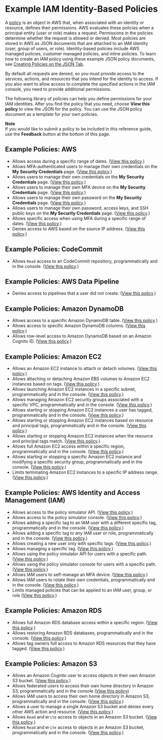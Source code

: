 # Example IAM Identity\-Based Policies<a name="access_policies_examples"></a>

A [policy](access_policies.md) is an object in AWS that, when associated with an identity or resource, defines their permissions\. AWS evaluates these policies when a principal entity \(user or role\) makes a request\. Permissions in the policies determine whether the request is allowed or denied\. Most policies are stored in AWS as JSON documents that are attached to an IAM identity \(user, group of users, or role\)\. Identity\-based policies include AWS managed policies, customer managed policies, and inline policies\. To learn how to create an IAM policy using these example JSON policy documents, see [Creating Policies on the JSON Tab](access_policies_create.md#access_policies_create-json-editor)\.

By default all requests are denied, so you must provide access to the services, actions, and resources that you intend for the identity to access\. If you also want to allow access to complete the specified actions in the IAM console, you need to provide additional permissions\.

The following library of policies can help you define permissions for your IAM identities\. After you find the policy that you need, choose **View this policy** to view the JSON for the policy\. You can use the JSON policy document as a template for your own policies\.

**Note**  
If you would like to submit a policy to be included in this reference guide, use the **Feedback** button at the bottom of this page\.

## Example Policies: AWS<a name="policy_library_AWS"></a>
+ Allows access during a specific range of dates\. \([View this policy](reference_policies_examples_aws-dates.md)\.\)
+ Allows MFA\-authenticated users to manage their own credentials on the **My Security Credentials** page\. \([View this policy](reference_policies_examples_aws_my-sec-creds-self-manage.md)\.\)
+ Allows users to manage their own credentials on the **My Security Credentials** page\. \([View this policy](reference_policies_examples_aws_my-sec-creds-self-manage-no-mfa.md)\.\)
+ Allows users to manage their own MFA device on the **My Security Credentials** page\. \([View this policy](reference_policies_examples_aws_my-sec-creds-self-manage-mfa-only.md)\.\)
+ Allows users to manage their own password on the **My Security Credentials** page\. \([View this policy](reference_policies_examples_aws_my-sec-creds-self-manage-password-only.md)\.\)
+ Allows users to manage their own password, access keys, and SSH public keys on the **My Security Credentials** page\. \([View this policy](reference_policies_examples_aws_my-sec-creds-self-manage-pass-accesskeys-ssh.md)\.\)
+ Allows specific access when using MFA during a specific range of dates\. \([View this policy](reference_policies_examples_aws_mfa-dates.md)\.\)
+ Denies access to AWS based on the source IP address\. \([View this policy](reference_policies_examples_aws_deny-ip.md)\.\)

## Example Policies: CodeCommit<a name="policy_library_CodeCommit"></a>
+ Allows `Read` access to an CodeCommit repository, programmatically and in the console\. \([View this policy](reference_policies_examples_codecommit_pull.md)\.\)

## Example Policies: AWS Data Pipeline<a name="policy_library_DataPipeline"></a>
+ Denies access to pipelines that a user did not create\. \([View this policy](reference_policies_examples_datapipeline_not-owned.md)\.\)

## Example Policies: Amazon DynamoDB<a name="policy_library_DynamoDB"></a>
+ Allows access to a specific Amazon DynamoDB table\. \([View this policy](reference_policies_examples_dynamodb_specific-table.md)\.\)
+ Allows access to specific Amazon DynamoDB columns\. \([View this policy](reference_policies_examples_dynamodb_columns.md)\.\)
+ Allows row\-level access to Amazon DynamoDB based on an Amazon Cognito ID\. \([View this policy](reference_policies_examples_dynamodb_rows.md)\.\)

## Example Policies: Amazon EC2<a name="policy_library_ec2"></a>
+ Allows an Amazon EC2 instance to attach or detach volumes\. \([View this policy](reference_policies_examples_ec2_volumes-instance.md)\.\)
+ Allows attaching or detaching Amazon EBS volumes to Amazon EC2 instances based on tags\. \([View this policy](reference_policies_examples_ec2_ebs-owner.md)\.\)
+ Allows launching Amazon EC2 instances in a specific subnet, programmatically and in the console\. \([View this policy](reference_policies_examples_ec2_instances-subnet.md)\.\)
+ Allows managing Amazon EC2 security groups associated with a specific VPC, programmatically and in the console\. \([View this policy](reference_policies_examples_ec2_securitygroups-vpc.md)\.\)
+ Allows starting or stopping Amazon EC2 instances a user has tagged, programmatically and in the console\. \([View this policy](reference_policies_examples_ec2_tag-owner.md)\.\)
+ Allows starting or stopping Amazon EC2 instances based on resource and principal tags, programmatically and in the console\. \([View this policy](reference_policies_examples_ec2-start-stop-tags.md)\.\)
+ Allows starting or stopping Amazon EC2 instances when the resource and principal tags match\. \([View this policy](reference_policies_examples_ec2-start-stop-match-tags.md)\.\)
+ Allows full Amazon EC2 access within a specific region, programmatically and in the console\. \([View this policy](reference_policies_examples_ec2_region.md)\.\)
+ Allows starting or stopping a specific Amazon EC2 instance and modifying a specific security group, programmatically and in the console\. \([View this policy](reference_policies_examples_ec2_instance-securitygroup.md)\.\)
+ Limits terminating Amazon EC2 instances to a specific IP address range\. \([View this policy](reference_policies_examples_ec2_terminate-ip.md)\.\)

## Example Policies: AWS Identity and Access Management \(IAM\)<a name="policy_library_IAM"></a>
+ Allows access to the policy simulator API\. \([View this policy](reference_policies_examples_iam_policy-sim.md)\.\)
+ Allows access to the policy simulator console\. \([View this policy](reference_policies_examples_iam_policy-sim-console.md)\.\)
+ Allows adding a specific tag to an IAM user with a different specific tag, programmatically and in the console\. \([View this policy](reference_policies_examples_iam-add-tag.md)\.\)
+ Allows adding a specific tag to any IAM user or role, programmatically and in the console\. \([View this policy](reference_policies_examples_iam-add-tag-user-role.md)\.\)
+ Allows creating a new user only with specific tags\. \([View this policy](reference_policies_examples_iam-new-user-tag.md)\.\)
+ Allows managing a specific tag\. \([View this policy](reference_policies_examples_iam-manage-tags.md)\.\)
+ Allows using the policy simulator API for users with a specific path\. \([View this policy](reference_policies_examples_iam_policy-sim-path.md)\.\)
+ Allows using the policy simulator console for users with a specific path\. \([View this policy](reference_policies_examples_iam_policy-sim-path-console.md)\.\)
+ Allows IAM users to self\-manage an MFA device\. \([View this policy](reference_policies_examples_iam_mfa-selfmanage.md)\.\)
+ Allows IAM users to rotate their own credentials, programmatically and in the console\. \([View this policy](reference_policies_examples_iam_credentials_console.md)\.\)
+ Limits managed policies that can be applied to an IAM user, group, or role \([View this policy](reference_policies_examples_iam_limit-managed.md)\.\)

## Example Policies: Amazon RDS<a name="policy_library_RDS"></a>
+ Allows full Amazon RDS database access within a specific region\. \([View this policy](reference_policies_examples_rds_region.md)\.\)
+ Allows restoring Amazon RDS databases, programmatically and in the console\. \([View this policy](reference_policies_examples_rds_db-console.md)\.\)
+ Allows tag owners full access to Amazon RDS resources that they have tagged\. \([View this policy](reference_policies_examples_rds_tag-owner.md)\.\)

## Example Policies: Amazon S3<a name="policy_library_S3"></a>
+ Allows an Amazon Cognito user to access objects in their own Amazon S3 bucket\. \([View this policy](reference_policies_examples_s3_cognito-bucket.md)\.\)
+ Allows federated users to access their own home directory in Amazon S3, programmatically and in the console \([View this policy](reference_policies_examples_s3_federated-home-directory-console.md)\)
+ Allows IAM users to access their own home directory in Amazon S3, programmatically and in the console\. \([View this policy](reference_policies_examples_s3_home-directory-console.md)\.\)
+ Allows a user to manage a single Amazon S3 bucket and denies every other AWS action and resource\. \([View this policy](reference_policies_examples_s3_deny-except-bucket.md)\.\)
+ Allows `Read` and `Write` access to objects in an Amazon S3 bucket\. \([View this policy](reference_policies_examples_s3_rw-bucket.md)\.\)
+ Allows `Read` and `Write` access to objects in an Amazon S3 bucket, programmatically and in the console\. \([View this policy](reference_policies_examples_s3_rw-bucket-console.md)\.\)